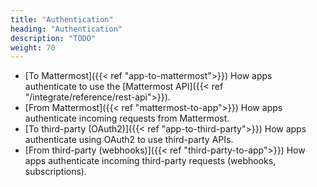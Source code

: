 ```yaml
---
title: "Authentication"
heading: "Authentication"
description: "TODO"
weight: 70
---
```



- [To Mattermost]({{< ref "app-to-mattermost">}})  How apps authenticate to use the [Mattermost API]({{< ref "/integrate/reference/rest-api">}}).
- [From Mattermost]({{< ref "mattermost-to-app">}})  How apps authenticate incoming requests from Mattermost.
- [To third-party (OAuth2)]({{< ref "app-to-third-party">}})  How apps authenticate using OAuth2 to use third-party APIs.
- [From third-party (webhooks)]({{< ref "third-party-to-app">}})  How apps authenticate incoming third-party requests (webhooks, subscriptions).
